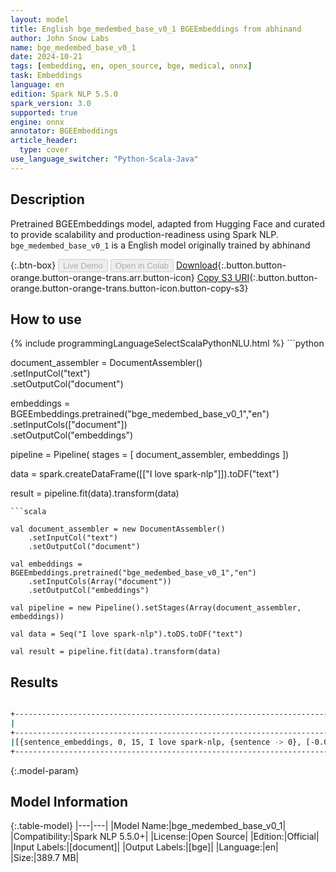 ```yaml
---
layout: model
title: English bge_medembed_base_v0_1 BGEEmbeddings from abhinand
author: John Snow Labs
name: bge_medembed_base_v0_1
date: 2024-10-21
tags: [embedding, en, open_source, bge, medical, onnx]
task: Embeddings
language: en
edition: Spark NLP 5.5.0
spark_version: 3.0
supported: true
engine: onnx
annotator: BGEEmbeddings
article_header:
  type: cover
use_language_switcher: "Python-Scala-Java"
---
```


## Description

Pretrained BGEEmbeddings model, adapted from Hugging Face and curated to provide scalability and production-readiness using Spark NLP. 
`bge_medembed_base_v0_1` is a English model originally trained by abhinand

{:.btn-box}
<button class="button button-orange" disabled>Live Demo</button>
<button class="button button-orange" disabled>Open in Colab</button>
[Download](https://s3.amazonaws.com/auxdata.johnsnowlabs.com/public/models/bge_medembed_base_v0_1_en_5.5.0_3.0_1729515433167.zip){:.button.button-orange.button-orange-trans.arr.button-icon}
[Copy S3 URI](s3://auxdata.johnsnowlabs.com/public/models/bge_medembed_base_v0_1_en_5.5.0_3.0_1729515433167.zip){:.button.button-orange.button-orange-trans.button-icon.button-copy-s3}

## How to use



<div class="tabs-box" markdown="1">
{% include programmingLanguageSelectScalaPythonNLU.html %}
```python

document_assembler = DocumentAssembler()\
      .setInputCol("text")\
      .setOutputCol("document")

embeddings = BGEEmbeddings.pretrained("bge_medembed_base_v0_1","en")\
      .setInputCols(["document"])\
      .setOutputCol("embeddings")       
        
pipeline = Pipeline(
    stages = [
        document_assembler, 
        embeddings
])

data = spark.createDataFrame([["I love spark-nlp"]]).toDF("text")

result = pipeline.fit(data).transform(data)

```
```scala

val document_assembler = new DocumentAssembler() 
    .setInputCol("text") 
    .setOutputCol("document")
    
val embeddings = BGEEmbeddings.pretrained("bge_medembed_base_v0_1","en") 
    .setInputCols(Array("document")) 
    .setOutputCol("embeddings")

val pipeline = new Pipeline().setStages(Array(document_assembler, embeddings))

val data = Seq("I love spark-nlp").toDS.toDF("text")

val result = pipeline.fit(data).transform(data)

```
</div>

## Results

```bash

+----------------------------------------------------------------------------------------------------+
|                                                                                       bge_embedding|
+----------------------------------------------------------------------------------------------------+
|[{sentence_embeddings, 0, 15, I love spark-nlp, {sentence -> 0}, [-0.018065551, -0.032784615, 0.0...|
+----------------------------------------------------------------------------------------------------+

```

{:.model-param}
## Model Information

{:.table-model}
|---|---|
|Model Name:|bge_medembed_base_v0_1|
|Compatibility:|Spark NLP 5.5.0+|
|License:|Open Source|
|Edition:|Official|
|Input Labels:|[document]|
|Output Labels:|[bge]|
|Language:|en|
|Size:|389.7 MB|
